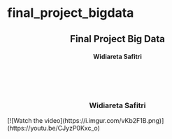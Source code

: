 # final_project_bigdata


<center><h2>Final Project Big Data</h2></center>
<center><h4>Widiareta Safitri</h4></center>
</br>
</br>
</br>
<center><h3>Widiareta Safitri</h3></center>
[![Watch the video](https://i.imgur.com/vKb2F1B.png)](https://youtu.be/CJyzP0Kxc_o)
